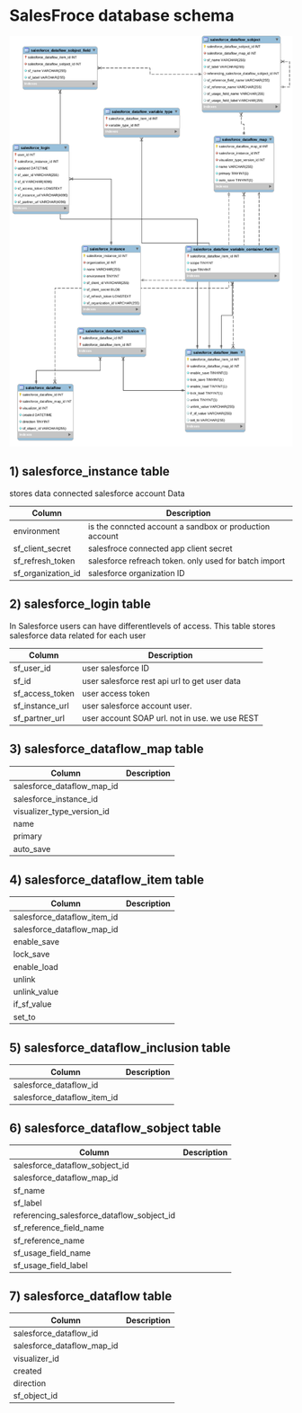 
# SalesFroce database schema

![sf db](https://raw.githubusercontent.com/projectgoldmine/documentation/main/sf_erd.png)



## 1) salesforce_instance table

 stores data  connected salesforce account Data
 
  
  Column           | Description
-------------      | -------------
environment        | is the conncted account a sandbox or production account
sf_client_secret   |  salesfroce connected app client secret
sf_refresh_token   | salesforce refreach token. only used for batch import
sf_organization_id | salesforce organization ID 


## 2) salesforce_login table

In Salesforce users can have differentlevels of access. This table  stores salesforce data related for each user 

 Column            | Description
-------------      | -------------
sf_user_id         |  user salesforce ID
sf_id              |  user salesforce rest api url to get user data
sf_access_token    |  user access token 
sf_instance_url    |  user salesforce account user. 
sf_partner_url     |  user account SOAP url. not in use. we use REST

## 3) salesforce_dataflow_map table



 Column                        | Description
-------------                  | -------------
salesforce_dataflow_map_id     | 
salesforce_instance_id         |  
visualizer_type_version_id     |   
name                           |  
primary                        |  
auto_save                      |


## 4) salesforce_dataflow_item table



 Column                        | Description
-------------                  | -------------
salesforce_dataflow_item_id    | 
salesforce_dataflow_map_id     |  
enable_save                    |   
lock_save                      |  
enable_load                    |  
unlink                         |
unlink_value                   |
if_sf_value                    |
set_to                         |


## 5) salesforce_dataflow_inclusion table



 Column                        | Description
-------------                  | -------------
salesforce_dataflow_id         | 
salesforce_dataflow_item_id    |  


## 6) salesforce_dataflow_sobject table



 Column                                       | Description
-------------                                 | -------------
salesforce_dataflow_sobject_id                | 
salesforce_dataflow_map_id                    |  
sf_name                                       |   
sf_label                                      |  
referencing_salesforce_dataflow_sobject_id    |  
sf_reference_field_name                       |
sf_reference_name                             |
sf_usage_field_name                           |
sf_usage_field_label                          |





## 7) salesforce_dataflow table



 Column                        | Description
-------------                  | -------------
salesforce_dataflow_id         | 
salesforce_dataflow_map_id     |  
visualizer_id                  |   
created                        |  
direction                      |  
sf_object_id                   |

